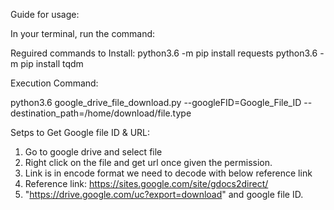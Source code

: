 Guide for usage:

In your terminal, run the command:

Reguired commands to Install:
python3.6 -m pip install requests 
python3.6 -m pip install tqdm

Execution Command:

python3.6 google_drive_file_download.py --googleFID=Google_File_ID --destination_path=/home/download/file.type

Setps to Get Google file ID & URL:

1. Go to google drive and select file 
2. Right click on the file and get url once given  the permission.
3. Link is in encode format we need to  decode with below reference  link
4. Reference link: https://sites.google.com/site/gdocs2direct/
5. "https://drive.google.com/uc?export=download" and google file ID.


